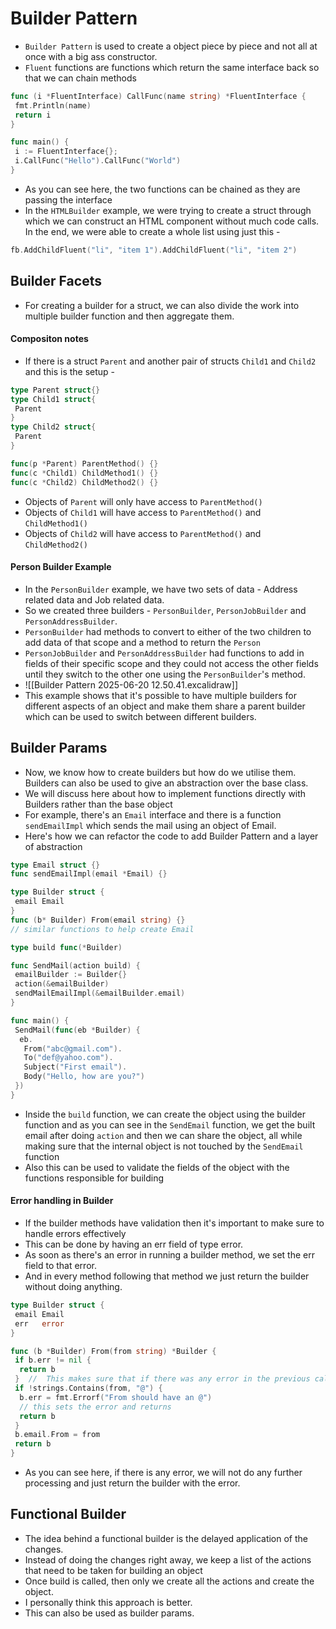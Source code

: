 # Builder Pattern

- `Builder Pattern` is used to create a object piece by piece and not all at once with a big ass constructor.
- `Fluent` functions are functions which return the same interface back so that we can chain methods

```go
func (i *FluentInterface) CallFunc(name string) *FluentInterface {
 fmt.Println(name)
 return i
}

func main() {
 i := FluentInterface{};
 i.CallFunc("Hello").CallFunc("World")
}
```

- As you can see here, the two functions can be chained as they are passing the interface
- In the `HTMLBuilder` example, we were trying to create a struct through which we can construct an HTML component without much code calls. In the end, we were able to create a whole list using just this -

```go
fb.AddChildFluent("li", "item 1").AddChildFluent("li", "item 2")
```

## Builder Facets

- For creating a builder for a struct, we can also divide the work into multiple builder function and then aggregate them.

#### Compositon notes

- If there is a struct `Parent` and another pair of structs `Child1` and `Child2` and this is the setup -

```go
type Parent struct{}
type Child1 struct{
 Parent
}
type Child2 struct{
 Parent
}

func(p *Parent) ParentMethod() {}
func(c *Child1) ChildMethod1() {}
func(c *Child2) ChildMethod2() {}
```

- Objects of `Parent` will only have access to `ParentMethod()`
- Objects of `Child1` will have access to `ParentMethod()` and `ChildMethod1()`
- Objects of `Child2` will have access to `ParentMethod()` and `ChildMethod2()`

#### Person Builder Example

- In the `PersonBuilder` example, we have two sets of data - Address related data and Job related data.
- So we created three builders - `PersonBuilder`, `PersonJobBuilder` and `PersonAddressBuilder`.
- `PersonBuilder` had methods to convert to either of the two children to add data of that scope and a method to return the `Person`
- `PersonJobBuilder` and `PersonAddressBuilder` had functions to add in fields of their specific scope and they could not access the other fields until they switch to the other one using the `PersonBuilder`'s method.
- ![[Builder Pattern 2025-06-20 12.50.41.excalidraw]]
- This example shows that it's possible to have multiple builders for different aspects of an object and make them share a parent builder which can be used to switch between different builders.

## Builder Params

- Now, we know how to create builders but how do we utilise them. Builders can also be used to give an abstraction over the base class.
- We will discuss here about how to implement functions directly with Builders rather than the base object
- For example, there's an `Email` interface and there is a function `sendEmailImpl` which sends the mail using an object of Email.
- Here's how we can refactor the code to add Builder Pattern and a layer of abstraction

```go
type Email struct {}
func sendEmailImpl(email *Email) {}

type Builder struct {
 email Email
}
func (b* Builder) From(email string) {}
// similar functions to help create Email

type build func(*Builder)

func SendMail(action build) {
 emailBuilder := Builder{}
 action(&emailBuilder)
 sendMailEmailImpl(&emailBuilder.email)
}

func main() {
 SendMail(func(eb *Builder) {
  eb.
   From("abc@gmail.com").
   To("def@yahoo.com").
   Subject("First email").
   Body("Hello, how are you?")
 })
}
```

- Inside the `build` function, we can create the object using the builder function and as you can see in the `SendEmail` function, we get the built email after doing `action` and then we can share the object, all while making sure that the internal object is not touched by the `SendEmail` function
- Also this can be used to validate the fields of the object with the functions responsible for building

#### Error handling in Builder

- If the builder methods have validation then it's important to make sure to handle errors effectively
- This can be done by having an err field of type error.
- As soon as there's an error in running a builder method, we set the err field to that error.
- And in every method following that method we just return the builder without doing anything.

```go
type Builder struct {
 email Email
 err   error
}

func (b *Builder) From(from string) *Builder {
 if b.err != nil {
  return b
 }  //  This makes sure that if there was any error in the previous calls, we will not do any processing in this call
 if !strings.Contains(from, "@") {
  b.err = fmt.Errorf("From should have an @")
  // this sets the error and returns
  return b
 }
 b.email.From = from
 return b
}
```

- As you can see here, if there is any error, we will not do any further processing and just return the builder with the error.

## Functional Builder

- The idea behind a functional builder is the delayed application of the changes.
- Instead of doing the changes right away, we keep a list of the actions that need to be taken for building an object
- Once build is called, then only we create all the actions and create the object.
- I personally think this approach is better.
- This can also be used as builder params.
